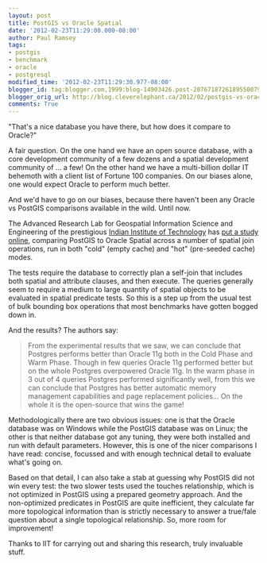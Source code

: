 ```yaml
---
layout: post
title: PostGIS vs Oracle Spatial
date: '2012-02-23T11:29:00.000-08:00'
author: Paul Ramsey
tags:
- postgis
- benchmark
- oracle
- postgresql
modified_time: '2012-02-23T11:29:30.977-08:00'
blogger_id: tag:blogger.com,1999:blog-14903426.post-2076718726189550079
blogger_orig_url: http://blog.cleverelephant.ca/2012/02/postgis-vs-oracle-spatial.html
comments: True
---
```


"That's a nice database you have there, but how does it compare to Oracle?"

A fair question. On the one hand we have an open source database, with a core development community of a few dozens and a spatial development community of ... a few! On the other hand we have a multi-billion dollar IT behemoth with a client list of Fortune 100 companies. On our biases alone, one would expect Oracle to perform much better.

And we'd have to go on our biases, because there haven't been any Oracle vs PostGIS comparisons available in the wild. Until now.

The Advanced Research Lab for Geospatial Information Science and Engineering of the prestigious [Indian Institute of Technology](http://en.wikipedia.org/wiki/Indian_Institute_of_Technology_Bombay) has [put a study online](https://web.archive.org/web/20120813184338/http://www.gise.cse.iitb.ac.in/wiki/images/c/c4/Finalreport.pdf), comparing PostGIS to Oracle Spatial across a number of spatial join operations, run in both "cold" (empty cache) and "hot" (pre-seeded cache) modes.

The tests require the database to correctly plan a self-join that includes both spatial and attribute clauses, and then execute. The queries generally seem to require a medium to large quantity of spatial objects to be evaluated in spatial predicate tests. So this is a step up from the usual test of bulk bounding box operations that most benchmarks have gotten bogged down in.

And the results? The authors say:

> From the experimental results that we saw, we can conclude that Postgres performs better than Oracle 11g both in the Cold Phase and Warm Phase. Though in few queries Oracle 11g performed better but on the whole Postgres overpowered Oracle 11g. In the warm phase in 3 out of 4 queries Postgres performed significantly well, from this we can conclude that Postgres has better automatic memory management capabilities and page replacement policies... On the whole it is the open-source that wins the game!

Methodologically there are two obvious issues: one is that the Oracle database was on Windows while the PostGIS database was on Linux; the other is that neither database got any tuning, they were both installed and run with default parameters. However, this is one of the nicer comparisons I have read: concise, focussed and with enough technical detail to evaluate what's going on.

Based on that detail, I can also take a stab at guessing why PostGIS did not win every test: the two slower tests used the touches relationship, which is not optimized in PostGIS using a prepared geometry approach. And the non-optimized predicates in PostGIS are quite inefficient, they calculate far more topological information than is strictly necessary to answer a true/fale question about a single topological relationship. So, more room for improvement!

Thanks to IIT for carrying out and sharing this research, truly invaluable stuff.

